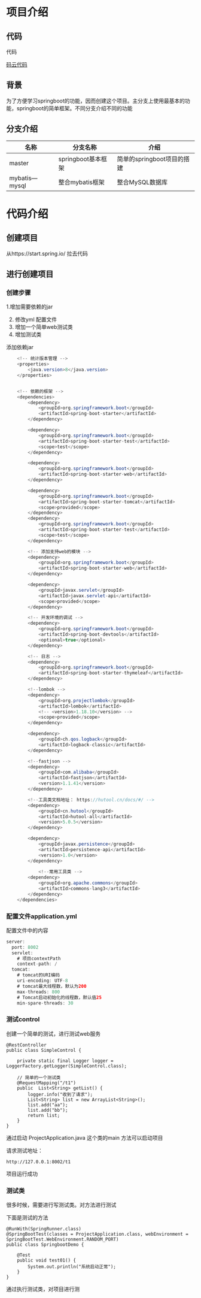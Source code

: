 # 项目介绍

##  代码

代码

 [码云代码](https://gitee.com/L10052108/springboot_project)

##  背景

为了方便学习springboot的功能，因而创建这个项目。主分支上使用最基本的功能，springboot的简单框架。不同分支介绍不同的功能

## 分支介绍

| 名称            | 分支名称           | 介绍                 |
| ------------- | -------------- | ------------------ |
| master        | springboot基本框架 | 简单的springboot项目的搭建 |
| mybatis—mysql | 整合mybatis框架    | 整合MySQL数据库         |



# 代码介绍

## 创建项目

从https://start.spring.io/ 拉去代码

## 进行创建项目

###  创建步骤

1.增加需要依赖的jar

2. 修改yml 配置文件
3. 增加一个简单web测试类
4. 增加测试类

添加依赖jar 

````java
	<!-- 统计版本管理 -->
	<properties>
		<java.version>8</java.version>
	</properties>


	<!-- 依赖的框架 -->
	<dependencies>
		<dependency>
			<groupId>org.springframework.boot</groupId>
			<artifactId>spring-boot-starter</artifactId>
		</dependency>

		<dependency>
			<groupId>org.springframework.boot</groupId>
			<artifactId>spring-boot-starter-test</artifactId>
			<scope>test</scope>
		</dependency>

		<dependency>
			<groupId>org.springframework.boot</groupId>
			<artifactId>spring-boot-starter-web</artifactId>
		</dependency>

		<dependency>
			<groupId>org.springframework.boot</groupId>
			<artifactId>spring-boot-starter-tomcat</artifactId>
			<scope>provided</scope>
		</dependency>
		<dependency>
			<groupId>org.springframework.boot</groupId>
			<artifactId>spring-boot-starter-test</artifactId>
			<scope>test</scope>
		</dependency>

		<!-- 添加支持web的模块 -->
		<dependency>
			<groupId>org.springframework.boot</groupId>
			<artifactId>spring-boot-starter-web</artifactId>
		</dependency>

		<dependency>
			<groupId>javax.servlet</groupId>
			<artifactId>javax.servlet-api</artifactId>
			<scope>provided</scope>
		</dependency>

		<!-- 开发环境的调试 -->
		<dependency>
			<groupId>org.springframework.boot</groupId>
			<artifactId>spring-boot-devtools</artifactId>
			<optional>true</optional>
		</dependency>

		<!-- 日志 -->
		<dependency>
			<groupId>org.springframework.boot</groupId>
			<artifactId>spring-boot-starter-thymeleaf</artifactId>
		</dependency>

		<!--lombok -->
		<dependency>
			<groupId>org.projectlombok</groupId>
			<artifactId>lombok</artifactId>
			<!-- <version>1.18.10</version> -->
			<scope>provided</scope>
		</dependency>

		<dependency>
			<groupId>ch.qos.logback</groupId>
			<artifactId>logback-classic</artifactId>
		</dependency>

		<!--fastjson -->
		<dependency>
			<groupId>com.alibaba</groupId>
			<artifactId>fastjson</artifactId>
			<version>1.1.41</version>
		</dependency>

		<!--工具类文档地址： https://hutool.cn/docs/#/ -->
		<dependency>
			<groupId>cn.hutool</groupId>
			<artifactId>hutool-all</artifactId>
			<version>5.0.5</version>
		</dependency>

		<dependency>
			<groupId>javax.persistence</groupId>
			<artifactId>persistence-api</artifactId>
			<version>1.0</version>
		</dependency>
		
			<!--常用工具类 -->
		<dependency>
			<groupId>org.apache.commons</groupId>
			<artifactId>commons-lang3</artifactId>
		</dependency>
	</dependencies>
````



### 配置文件application.yml

配置文件中的内容

````Java
server:
  port: 8002
  servlet:
    # 项目contextPath
    context-path: /
  tomcat:
    # tomcat的URI编码
    uri-encoding: UTF-8
    # tomcat最大线程数，默认为200
    max-threads: 800
    # Tomcat启动初始化的线程数，默认值25
    min-spare-threads: 30
````

###  测试control
创建一个简单的测试，进行测试web服务

````
@RestController
public class SimpleControl {
	
	private static final Logger logger = LoggerFactory.getLogger(SimpleControl.class);
	
	// 简单的一个测试类
	@RequestMapping("/t1")
	public  List<String> getList() {
		logger.info("收到了请求");
		List<String> list = new ArrayList<String>();
		list.add("aa");
		list.add("bb");
		return list;
	}
}
````

通过启动 ProjectApplication.java 这个类的main 方法可以启动项目

请求测试地址：

`http://127.0.0.1:8002/t1`

项目运行成功

### 测试类

很多时候，需要进行写测试类。对方法进行测试

下面是测试的方法

````
@RunWith(SpringRunner.class)
@SpringBootTest(classes = ProjectApplication.class, webEnvironment = SpringBootTest.WebEnvironment.RANDOM_PORT)
public class SpringbootDemo {

	@Test
	public void test01() {
		System.out.println("系统启动正常");
	}
}
````

通过执行测试类，对项目进行测